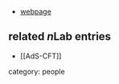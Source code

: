 

* [webpage](http://www.imperial.ac.uk/people/a.tseytlin)

## related $n$Lab entries

* [[AdS-CFT]]

category: people